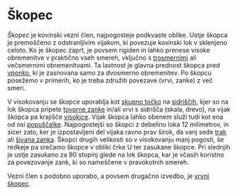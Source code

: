 # Škopec

_Škopec_ je kovinski vezni člen, najpogosteje podkvaste oblike. Ustje škopca je
premoščeno z odstranljivim vijakom, ki povezuje kovinski lok v sklenjeno celoto.
Ko je škopec zaprt, je povsem rigiden in lahko prenese visoke obremenitve v
praktično vseh smereh, vključno s [trosmernimi](/trosmerna-obremenitev) ali
večsmernimi obremenitvami. Ta lastnost je glavna prednost škopca pred
[vponko](/vponka), ki je zasnovana samo za dvosmerno obremenitev. Po škopcu
posežemo v primerih, ko je treba združiti povezave (vrvi, zanke) z več smeri.

V visokovanju se škopce uporablja kot [skupno točko](/skupna-tocka) na
[sidriščih](/sidrisce), kjer so na lok škopca pripete
[tovorne zanke](/tovorna-zanka) in/ali vrvi s sidrišča (skala, drevo), na vijak
škopca pa krajišče [visokice](/visokica). Vijak škopca lahko obenem služi tudi
kot ena od osi [popuščalke](/popuscalka). Najpogostejši so škopci z debelino
loka 12 milimetrov, in sicer zato, ker je izpostavljeni del vijaka ravno prav
širok, da vanj sede [trak](/trak) ali [šivana zanka](/sivana-zanka). Škopci
drugih velikosti so v visokovanju manj pogosti, še redkeje pa srečamo škopce v
obliki črke U ter zasukane škopce. Pri slednjih je ustje zasukano za 90 stopinj
glede na lok škopca, kar je včasih koristno za povezovanje zank, ki so nameščene
v pravokotnih smereh.

Vezni člen s podobno uporabo, a povsem drugačno izvedbo, je
[vrvni škopec](/vrvni-skopec).

